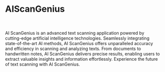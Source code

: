 # AIScanGenius
<br>
<br>
AI ScanGenius is an advanced text scanning application powered by cutting-edge artificial intelligence technologies. Seamlessly integrating state-of-the-art AI methods, AI ScanGenius offers unparalleled accuracy and efficiency in scanning and analyzing texts. From documents to handwritten notes, AI ScanGenius delivers precise results, enabling users to extract valuable insights and information effortlessly. Experience the future of text scanning with AI ScanGenius.
